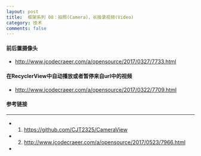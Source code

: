 ```yaml
---
layout: post
title:  框架系列 08：拍照(Camera)，长按录视频(Video)
category: 技术
comments: false
---
```


#### 前后置摄像头

* <http://www.jcodecraeer.com/a/opensource/2017/0327/7733.html>


#### 在RecyclerView中自动播放或者暂停来自url中的视频
* <http://www.jcodecraeer.com/a/opensource/2017/0322/7709.html>



#### 参考链接
 ---
 
 * 1. <https://github.com/CJT2325/CameraView>
 * 2. <http://www.jcodecraeer.com/a/opensource/2017/0523/7966.html>
 * 
 
 
 
 
 
 
 
 
 
 
 
 
 
 
 
 
 